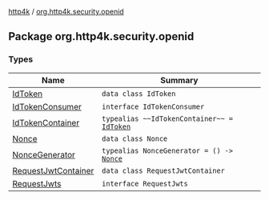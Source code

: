 [http4k](../index.md) / [org.http4k.security.openid](./index.md)

## Package org.http4k.security.openid

### Types

| Name | Summary |
|---|---|
| [IdToken](-id-token/index.md) | `data class IdToken` |
| [IdTokenConsumer](-id-token-consumer/index.md) | `interface IdTokenConsumer` |
| [IdTokenContainer](-id-token-container.md) | `typealias ~~IdTokenContainer~~ = `[`IdToken`](-id-token/index.md) |
| [Nonce](-nonce/index.md) | `data class Nonce` |
| [NonceGenerator](-nonce-generator.md) | `typealias NonceGenerator = () -> `[`Nonce`](-nonce/index.md) |
| [RequestJwtContainer](-request-jwt-container/index.md) | `data class RequestJwtContainer` |
| [RequestJwts](-request-jwts/index.md) | `interface RequestJwts` |
